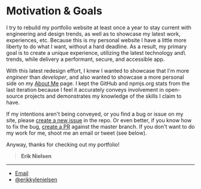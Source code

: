 # Motivation & Goals

I try to rebuild my portfolio website at least once a year to stay current with
engineering and design trends, as well as to showcase my latest work,
experiences, etc. Because this is my personal website I have a little more
liberty to do what I want, without a hard deadline. As a result, my primary
goal is to create a unique experience, utilizing the latest technology and\\
trends, while delivery a performant, secure, and accessible app.

With this latest redesign effort, I knew I wanted to showcase that I'm more
_engineer_ than _developer_, and also wanted to showcase a more personal side
on my [About Me](https://312development.com/#/about-me) page. I kept the GitHub
and npmjs.org stats from the last iteration because I feel it accurately
conveys involvement in open-source projects and demonstrates my knowledge of
the skills I claim to have.

If my intentions aren't being conveyed, or you find a bug or issue on my site,
please
[create a new issue](https://github.com/nielse63/312-Development/issues/new)
in the repo. Or even better, if you know how to fix the bug,
[create a PR](https://github.com/nielse63/312-Development/compare) against
the master branch. If you don't want to do my work for me, shoot me an email
or tweet (see below).

Anyway, thanks for checking out my portfolio!

> **Erik Nielsen**

---

-  [Email](mailto:erik@312development.com)
-  [@erikkylenielsen](https://twitter.com/erikkylenielsen)
